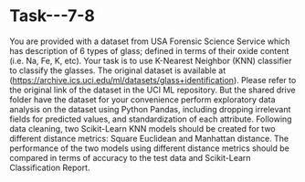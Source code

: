 # Task---7-8
You are provided with a dataset from USA Forensic Science Service which has description of 6 types of glass; defined in terms of their oxide content (i.e. Na, Fe, K, etc). Your task is to use K-Nearest
Neighbor (KNN) classifier to classify the glasses.
The original dataset is available at (https://archive.ics.uci.edu/ml/datasets/glass+identification).
Please refer to the original link of the dataset in the UCI ML
repository.
But the shared drive folder have the dataset for your convenience perform exploratory data analysis on the dataset using Python Pandas, including dropping irrelevant fields for predicted values, and standardization of each attribute. Following data cleaning, two Scikit-Learn KNN models should be created for two different distance metrics: Square Euclidean and Manhattan distance. The performance of the two models using different distance metrics should be compared in terms of accuracy to the test data and Scikit-Learn Classification Report.
